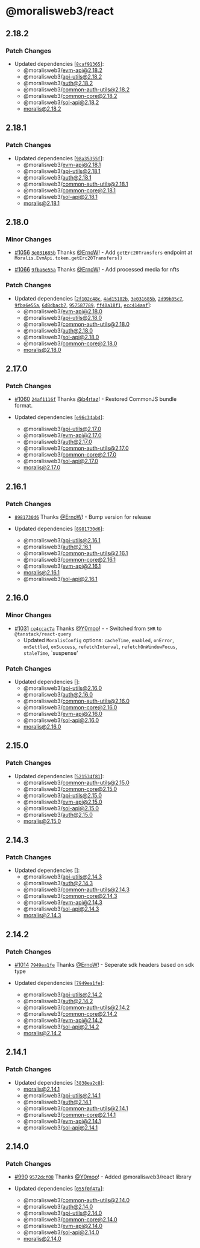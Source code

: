 # @moralisweb3/react

## 2.18.2

### Patch Changes

- Updated dependencies [[`8caf91365`](https://github.com/MoralisWeb3/Moralis-JS-SDK/commit/8caf9136502aa86a03ffbec679274bb88f4aa3e3)]:
  - @moralisweb3/evm-api@2.18.2
  - @moralisweb3/api-utils@2.18.2
  - @moralisweb3/auth@2.18.2
  - @moralisweb3/common-auth-utils@2.18.2
  - @moralisweb3/common-core@2.18.2
  - @moralisweb3/sol-api@2.18.2
  - moralis@2.18.2

## 2.18.1

### Patch Changes

- Updated dependencies [[`98a35355f`](https://github.com/MoralisWeb3/Moralis-JS-SDK/commit/98a35355fd7ddde5545c3f882aebb7cc5f869fad)]:
  - @moralisweb3/evm-api@2.18.1
  - @moralisweb3/api-utils@2.18.1
  - @moralisweb3/auth@2.18.1
  - @moralisweb3/common-auth-utils@2.18.1
  - @moralisweb3/common-core@2.18.1
  - @moralisweb3/sol-api@2.18.1
  - moralis@2.18.1

## 2.18.0

### Minor Changes

- [#1056](https://github.com/MoralisWeb3/Moralis-JS-SDK/pull/1056) [`3e031685b`](https://github.com/MoralisWeb3/Moralis-JS-SDK/commit/3e031685b2bf1356a56f5131906d8c6408b74ae4) Thanks [@ErnoW](https://github.com/ErnoW)! - Add `getErc20Transfers` endpoint at `Moralis.EvmApi.token.getErc20Transfers()`

- [#1066](https://github.com/MoralisWeb3/Moralis-JS-SDK/pull/1066) [`9fba6e55a`](https://github.com/MoralisWeb3/Moralis-JS-SDK/commit/9fba6e55ab1ae213bba144eede3fccbee8ab5805) Thanks [@ErnoW](https://github.com/ErnoW)! - Add processed media for nfts

### Patch Changes

- Updated dependencies [[`2f102c48c`](https://github.com/MoralisWeb3/Moralis-JS-SDK/commit/2f102c48c82c3a73801518c6a791dfaf1a9d567e), [`4ad15182b`](https://github.com/MoralisWeb3/Moralis-JS-SDK/commit/4ad15182bc56c5166dfda0d7f08f24a161f13008), [`3e031685b`](https://github.com/MoralisWeb3/Moralis-JS-SDK/commit/3e031685b2bf1356a56f5131906d8c6408b74ae4), [`2d99b05c7`](https://github.com/MoralisWeb3/Moralis-JS-SDK/commit/2d99b05c722b5d869c607dfc43d1b552006c642e), [`9fba6e55a`](https://github.com/MoralisWeb3/Moralis-JS-SDK/commit/9fba6e55ab1ae213bba144eede3fccbee8ab5805), [`6d8dbacb7`](https://github.com/MoralisWeb3/Moralis-JS-SDK/commit/6d8dbacb7b8833ef5980a4579d7302078d54ed0f), [`957587789`](https://github.com/MoralisWeb3/Moralis-JS-SDK/commit/9575877898ae4fa2ccb392c9495f25e2c8c65267), [`ff40a18f1`](https://github.com/MoralisWeb3/Moralis-JS-SDK/commit/ff40a18f1ff930b6377bd4f3474014c7a28bb071), [`ecc414aaf`](https://github.com/MoralisWeb3/Moralis-JS-SDK/commit/ecc414aaf1bd05b089d0ac47ac07e480cf29c778)]:
  - @moralisweb3/evm-api@2.18.0
  - @moralisweb3/api-utils@2.18.0
  - @moralisweb3/common-auth-utils@2.18.0
  - @moralisweb3/auth@2.18.0
  - @moralisweb3/sol-api@2.18.0
  - @moralisweb3/common-core@2.18.0
  - moralis@2.18.0

## 2.17.0

### Patch Changes

- [#1060](https://github.com/MoralisWeb3/Moralis-JS-SDK/pull/1060) [`24af1116f`](https://github.com/MoralisWeb3/Moralis-JS-SDK/commit/24af1116f139494c0b26770b0ef0287ab74dd6cc) Thanks [@b4rtaz](https://github.com/b4rtaz)! - Restored CommonJS bundle format.

- Updated dependencies [[`e96c34ab4`](https://github.com/MoralisWeb3/Moralis-JS-SDK/commit/e96c34ab42c4e33fc693ef602f4a586761a01a52)]:
  - @moralisweb3/api-utils@2.17.0
  - @moralisweb3/evm-api@2.17.0
  - @moralisweb3/auth@2.17.0
  - @moralisweb3/common-auth-utils@2.17.0
  - @moralisweb3/common-core@2.17.0
  - @moralisweb3/sol-api@2.17.0
  - moralis@2.17.0

## 2.16.1

### Patch Changes

- [`8981730d6`](https://github.com/MoralisWeb3/Moralis-JS-SDK/commit/8981730d65da048fbd0abd7e48b3fc7fc6084ddc) Thanks [@ErnoW](https://github.com/ErnoW)! - Bump version for release

- Updated dependencies [[`8981730d6`](https://github.com/MoralisWeb3/Moralis-JS-SDK/commit/8981730d65da048fbd0abd7e48b3fc7fc6084ddc)]:
  - @moralisweb3/api-utils@2.16.1
  - @moralisweb3/auth@2.16.1
  - @moralisweb3/common-auth-utils@2.16.1
  - @moralisweb3/common-core@2.16.1
  - @moralisweb3/evm-api@2.16.1
  - moralis@2.16.1
  - @moralisweb3/sol-api@2.16.1

## 2.16.0

### Minor Changes

- [#1031](https://github.com/MoralisWeb3/Moralis-JS-SDK/pull/1031) [`ce4ccac7a`](https://github.com/MoralisWeb3/Moralis-JS-SDK/commit/ce4ccac7a662d365f3743bf2d43ced123d2112b9) Thanks [@Y0moo](https://github.com/Y0moo)! - - Switched from `SWR` to `@tanstack/react-query`
  - Updated `MoralisConfig` options: `cacheTime`, `enabled`, `onError`, `onSettled`, `onSuccess`, `refetchInterval`, `refetchOnWindowFocus`, `staleTime`, `suspense'

### Patch Changes

- Updated dependencies []:
  - @moralisweb3/api-utils@2.16.0
  - @moralisweb3/auth@2.16.0
  - @moralisweb3/common-auth-utils@2.16.0
  - @moralisweb3/common-core@2.16.0
  - @moralisweb3/evm-api@2.16.0
  - @moralisweb3/sol-api@2.16.0
  - moralis@2.16.0

## 2.15.0

### Patch Changes

- Updated dependencies [[`521534f81`](https://github.com/MoralisWeb3/Moralis-JS-SDK/commit/521534f8136327e4ec6372b4a7588d069e16c195)]:
  - @moralisweb3/common-auth-utils@2.15.0
  - @moralisweb3/common-core@2.15.0
  - @moralisweb3/api-utils@2.15.0
  - @moralisweb3/evm-api@2.15.0
  - @moralisweb3/sol-api@2.15.0
  - @moralisweb3/auth@2.15.0
  - moralis@2.15.0

## 2.14.3

### Patch Changes

- Updated dependencies []:
  - @moralisweb3/api-utils@2.14.3
  - @moralisweb3/auth@2.14.3
  - @moralisweb3/common-auth-utils@2.14.3
  - @moralisweb3/common-core@2.14.3
  - @moralisweb3/evm-api@2.14.3
  - @moralisweb3/sol-api@2.14.3
  - moralis@2.14.3

## 2.14.2

### Patch Changes

- [#1014](https://github.com/MoralisWeb3/Moralis-JS-SDK/pull/1014) [`7949ea1fe`](https://github.com/MoralisWeb3/Moralis-JS-SDK/commit/7949ea1fe17c6e505bc95e5cc1cc6bb4913c69cc) Thanks [@ErnoW](https://github.com/ErnoW)! - Seperate sdk headers based on sdk type

- Updated dependencies [[`7949ea1fe`](https://github.com/MoralisWeb3/Moralis-JS-SDK/commit/7949ea1fe17c6e505bc95e5cc1cc6bb4913c69cc)]:
  - @moralisweb3/api-utils@2.14.2
  - @moralisweb3/auth@2.14.2
  - @moralisweb3/common-auth-utils@2.14.2
  - @moralisweb3/common-core@2.14.2
  - @moralisweb3/evm-api@2.14.2
  - @moralisweb3/sol-api@2.14.2
  - moralis@2.14.2

## 2.14.1

### Patch Changes

- Updated dependencies [[`3838ea2c8`](https://github.com/MoralisWeb3/Moralis-JS-SDK/commit/3838ea2c8eafe2429508f369705a42ca06599ab6)]:
  - moralis@2.14.1
  - @moralisweb3/api-utils@2.14.1
  - @moralisweb3/auth@2.14.1
  - @moralisweb3/common-auth-utils@2.14.1
  - @moralisweb3/common-core@2.14.1
  - @moralisweb3/evm-api@2.14.1
  - @moralisweb3/sol-api@2.14.1

## 2.14.0

### Patch Changes

- [#990](https://github.com/MoralisWeb3/Moralis-JS-SDK/pull/990) [`9572dcf08`](https://github.com/MoralisWeb3/Moralis-JS-SDK/commit/9572dcf08e7c392d9cc98f22d47e0ef2871ed825) Thanks [@Y0moo](https://github.com/Y0moo)! - Added @moralisweb3/react library

- Updated dependencies [[`055f0f47a`](https://github.com/MoralisWeb3/Moralis-JS-SDK/commit/055f0f47a63212fea12bde20eece97f7fce15dad)]:
  - @moralisweb3/common-auth-utils@2.14.0
  - @moralisweb3/auth@2.14.0
  - @moralisweb3/api-utils@2.14.0
  - @moralisweb3/common-core@2.14.0
  - @moralisweb3/evm-api@2.14.0
  - @moralisweb3/sol-api@2.14.0
  - moralis@2.14.0
